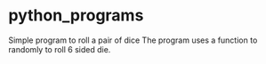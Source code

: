 # python_programs
Simple program to roll a pair of dice
The program uses a function to randomly to roll 6 sided die.

